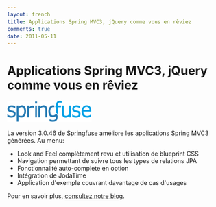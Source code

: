 ```yaml
---
layout: french
title: Applications Spring MVC3, jQuery comme vous en rêviez 
comments: true
date: 2011-05-11
---
```

# Applications Spring MVC3, jQuery comme vous en rêviez

<a href="http://www.springfuse.com"><img src="/images/logo/springfuse.png"/></a>

La version 3.0.46 de <a href="http://www.springfuse.com/">Springfuse</a> améliore les applications Spring MVC3 générées. Au menu:

* Look and Feel complètement revu et utilisation de blueprint CSS
* Navigation permettant de suivre tous les types de relations JPA
* Fonctionnalité auto-complete en option
* Intégration de JodaTime
* Application d'exemple couvrant davantage de cas d'usages

Pour en savoir plus, <a href="http://blog.springfuse.com/2011/05/generate-spring-mvc3-jquery-jpa2-crud.html">consultez notre blog</a>.<br/>
